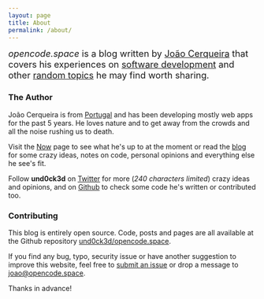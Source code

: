 ```yaml
---
layout: page
title: About
permalink: /about/
---
```


<div style="font-size: 130%; margin-bottom: 1.5rem">
  <em>opencode.space</em> is a blog written by <a href="#the-author">João Cerqueira</a> that
  covers his experiences on <a href="/categories/code">software development</a> and other <a href="/categories/random">random topics</a> he
  may find worth sharing.
</div>

### The Author

João Cerqueira is from [Portugal](https://en.wikipedia.org/wiki/Portugal) and has been developing mostly web apps for the past 5 years. He loves
nature and to get away from the crowds and all the noise rushing us to death.

Visit the [Now](/now) page to see what he's up to at the moment or read the [blog](/)
for some crazy ideas, notes on code, personal opinions and everything else he see's fit.

Follow **und0ck3d** on [Twitter](https://twitter.com/und0ck3d) for more (*240 characters limited*) crazy ideas and opinions,
and on [Github](http://github.com/und0ck3d) to check some code he's written or contributed too.

### Contributing

This blog is entirely open source. Code, posts and pages are all available at the Github repository [und0ck3d/opencode.space](https://github.com/und0ck3d/opencode.space).

If you find any bug, typo, security issue or have another suggestion to improve this website, feel free to [submit an issue](https://github.com/und0ck3d/opencode.space/issues) or drop a message to [joao@opencode.space](mailto:joao@opencode.space).

Thanks in advance!

